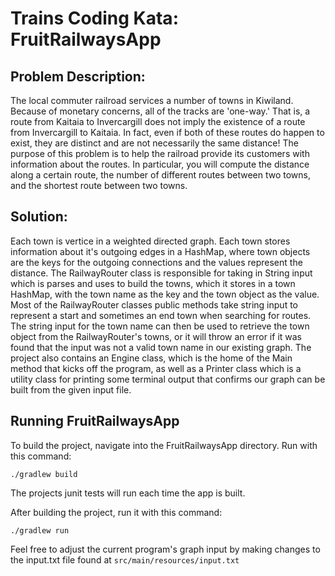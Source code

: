 # Trains Coding Kata: FruitRailwaysApp

## Problem Description:
The local commuter railroad services a number of towns in Kiwiland.
Because of monetary concerns, all of the tracks are 'one-way.' That is,
a route from Kaitaia to Invercargill does not imply the existence of a
route from Invercargill to Kaitaia. In fact, even if both of these routes
do happen to exist, they are distinct and are not necessarily the same
distance!
The purpose of this problem is to help the railroad provide its
customers with information about the routes. In particular, you will
compute the distance along a certain route, the number of different
routes between two towns, and the shortest route between two
towns.

## Solution:
Each town is vertice in a weighted directed graph. Each town stores information about it's outgoing edges in a HashMap, where town objects are the keys for the outgoing connections and the values represent the distance.  The RailwayRouter class is responsible for taking in String input which is parses and uses to build the towns, which it stores in a town HashMap, with the town name as the key and the town object as the value. Most of the RailwayRouter classes public methods take string input to represent a start and sometimes an end town when searching for routes. The string input for the town name can then be used to retrieve the town object from the RailwayRouter's towns, or it will throw an error if it was found that the input was not a valid town name in our existing graph. The project also contains an Engine class, which is the home of the Main method that kicks off the program, as well as a Printer class which is a utility class for printing some terminal output that confirms our graph can be built from the given input file. 

## Running FruitRailwaysApp

To build the project, navigate into the FruitRailwaysApp directory. Run with this command:
```
./gradlew build
```
The projects junit tests will run each time the app is built.

After building the project, run it with this command:

```
./gradlew run
```

Feel free to adjust the current program's graph input by making changes to the input.txt file found at ```src/main/resources/input.txt```


